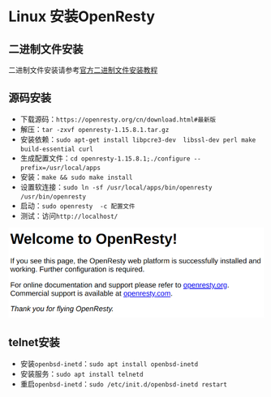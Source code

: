 # Linux 安装OpenResty

## 二进制文件安装

二进制文件安装请参考[官方二进制文件安装教程](<https://openresty.org/cn/linux-packages.html>)

## 源码安装

- 下载源码：`https://openresty.org/cn/download.html#最新版`
- 解压：`tar -zxvf openresty-1.15.8.1.tar.gz`
- 安装依赖：`sudo apt-get install libpcre3-dev 
  libssl-dev perl make build-essential curl`
- 生成配置文件：`cd openresty-1.15.8.1;./configure --prefix=/usr/local/apps`
- 安装：`make && sudo make install`
- 设置软连接：`sudo ln -sf /usr/local/apps/bin/openresty /usr/bin/openresty`
- 启动：`sudo openresty  -c 配置文件`
- 测试：访问`http://localhost/`

![](raws/openresty初始界面.png)

## telnet安装

- 安装`openbsd-inetd`：`sudo apt install openbsd-inetd`
- 安装服务：`sudo apt install telnetd`
- 重启`openbsd-inetd`：`sudo /etc/init.d/openbsd-inetd restart`